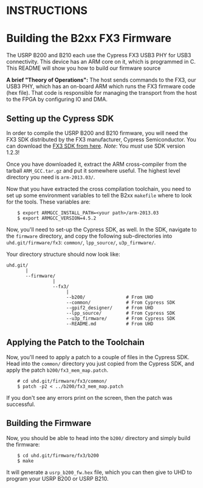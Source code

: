 INSTRUCTIONS
================================

# Building the B2xx FX3 Firmware

The USRP B200 and B210 each use the Cypress FX3 USB3 PHY for USB3 connectivity.
This device has an ARM core on it, which is programmed in C. This README will
show you how to build our firmware source

**A brief "Theory of Operations":**
The host sends commands to the FX3, our USB3 PHY, which has an on-board ARM
which runs the FX3 firmware code (hex file). That code is responsible for
managing the transport from the host to the FPGA by configuring IO and DMA.

## Setting up the Cypress SDK

In order to compile the USRP B200 and B210 firmware, you will need the FX3 SDK
distributed by the FX3 manufacturer, Cypress Semiconductor. You can download the
[FX3 SDK from here](http://www.cypress.com/?rID=57990).
*Note*: You *must* use SDK version 1.2.3!

Once you have downloaded it, extract the ARM cross-compiler from the tarball
`ARM_GCC.tar.gz` and put it somewhere useful. The highest level directory you
need is `arm-2013.03/`.

Now that you have extracted the cross compilation toolchain, you need to set up
some environment variables to tell the B2xx `makefile` where to look for the
tools. These variables are:

```
    $ export ARMGCC_INSTALL_PATH=<your path>/arm-2013.03
    $ export ARMGCC_VERSION=4.5.2
```

Now, you'll need to set-up the Cypress SDK, as well. In the SDK, navigate to
the `firmware` directory, and copy the following sub-directories into
`uhd.git/firmware/fx3`: `common/`, `lpp_source/`, `u3p_firmware/`.

Your directory structure should now look like:

```
uhd.git/
       |
       --firmware/
                 |
                 --fx3/
                      |
                      --b200/               # From UHD
                      --common/             # From Cypress SDK
                      --gpif2_designer/     # From UHD
                      --lpp_source/         # From Cypress SDK
                      --u3p_firmware/       # From Cypress SDK
                      --README.md           # From UHD
```


## Applying the Patch to the Toolchain

Now, you'll need to apply a patch to a couple of files in the Cypress SDK. Head
into the `common/` directory you just copied from the Cypress SDK, and apply the
patch `b200/fx3_mem_map.patch`.

```
    # cd uhd.git/firmware/fx3/common/
    $ patch -p2 < ../b200/fx3_mem_map.patch
```

If you don't see any errors print on the screen, then the patch was successful.

## Building the Firmware

Now, you should be able to head into the `b200/` directory and simply build the
firmware:

```
    $ cd uhd.git/firmware/fx3/b200
    $ make
```

It will generate a `usrp_b200_fw.hex` file, which you can then give to UHD to
program your USRP B200 or USRP B210.

